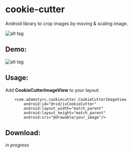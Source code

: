 # cookie-cutter
Android library to crop images by moving &amp; scaling image.

![alt tag](https://github.com/adamstyrc/cookie-cutter/blob/master/logo.jpeg)

Demo:
--------

![alt tag](https://github.com/adamstyrc/cookie-cutter/blob/master/video.gif)


Usage:
--------

Add **CookieCutterImageView** to your layout:

```
    <com.adamstyrc.cookiecutter.CookieCutterImageView
        android:id="@+id/ivCookieCutter"
        android:layout_width="match_parent"
        android:layout_height="match_parent"
        android:src="@drawable/your_image"/>
```

Download:
--------

_in progress_
